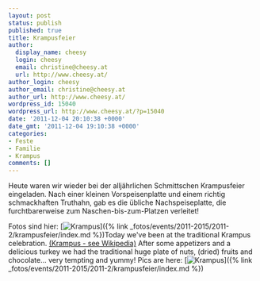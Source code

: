 ```yaml
---
layout: post
status: publish
published: true
title: Krampusfeier
author:
  display_name: cheesy
  login: cheesy
  email: christine@cheesy.at
  url: http://www.cheesy.at/
author_login: cheesy
author_email: christine@cheesy.at
author_url: http://www.cheesy.at/
wordpress_id: 15040
wordpress_url: http://www.cheesy.at/?p=15040
date: '2011-12-04 20:10:38 +0000'
date_gmt: '2011-12-04 19:10:38 +0000'
categories:
- Feste
- Familie
- Krampus
comments: []
---
```

<!--:de-->Heute waren wir wieder bei der alljährlichen Schmittschen Krampusfeier eingeladen. Nach einer kleinen Vorspeisenplatte und einem richtig schmackhaften Truthahn, gab es die übliche Nachspeiseplatte, die furchtbarerweise zum Naschen-bis-zum-Platzen verleitet!
Fotos sind hier:
[![](http://www.cheesy.at/wp-content/uploads/thumb6.jpg "Krampus")]({% link _fotos/events/2011-2015/2011-2/krampusfeier/index.md %})<!--:--><!--:en-->Today we've been at the traditional Krampus celebration. [(Krampus - see Wikipedia)](http://en.wikipedia.org/wiki/Krampus) After some appetizers and a delicious turkey we had the traditional huge plate of nuts, (dried) fruits and chocolate... very tempting and yummy!
Pics are here:
[![](http://www.cheesy.at/wp-content/uploads/thumb6.jpg "Krampus")]({% link _fotos/events/2011-2015/2011-2/krampusfeier/index.md %})<!--:-->
